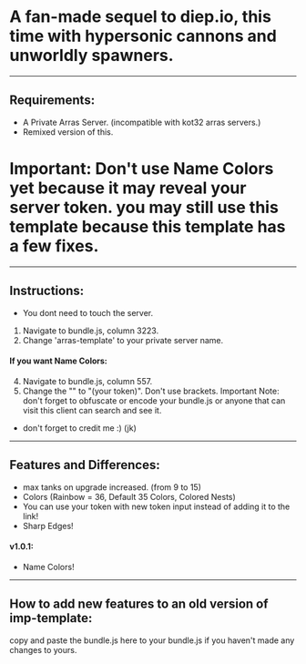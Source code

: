 # A fan-made sequel to diep.io, this time with hypersonic cannons and unworldly spawners. 
****
## Requirements:
- A Private Arras Server. (incompatible with kot32 arras servers.)
- Remixed version of this.
# Important: Don't use Name Colors yet because it may reveal your server token. you may still use this template because this template has a few fixes.
****
## Instructions:
- You dont need to touch the server.
1. Navigate to bundle.js, column 3223.
2. Change 'arras-template' to your private server name.
#### If you want Name Colors:
4. Navigate to bundle.js, column 557.
5. Change the "" to "(your token)". Don't use brackets.
Important Note: don't forget to obfuscate or encode your bundle.js or anyone that can visit this client can search and see it. 
- don't forget to credit me :) (jk)
****
## Features and Differences:
- max tanks on upgrade increased. (from 9 to 15)
- Colors (Rainbow = 36, Default 35 Colors, Colored Nests)
- You can use your token with new token input instead of adding it to the link!
- Sharp Edges!
#### v1.0.1:
- Name Colors! 
****
## How to add new features to an old version of imp-template:
copy and paste the bundle.js here to your bundle.js if you haven't made any changes to yours.
